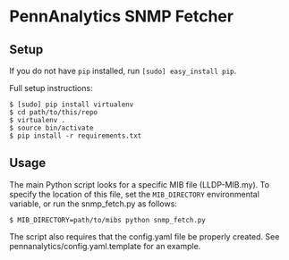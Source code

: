 PennAnalytics SNMP Fetcher
==========================

Setup
-----
If you do not have `pip` installed, run `[sudo] easy_install pip`.

Full setup instructions:

    $ [sudo] pip install virtualenv
    $ cd path/to/this/repo
    $ virtualenv .
    $ source bin/activate
    $ pip install -r requirements.txt

Usage
-----
The main Python script looks for a specific MIB file (LLDP-MIB.my). To specify
the location of this file, set the `MIB_DIRECTORY` environmental variable, or
run the snmp\_fetch.py as follows:

    $ MIB_DIRECTORY=path/to/mibs python snmp_fetch.py

The script also requires that the config.yaml file be properly created. See
pennanalytics/config.yaml.template for an example.
